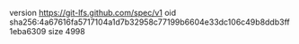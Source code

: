 version https://git-lfs.github.com/spec/v1
oid sha256:4a67616fa5717104a1d7b32958c77199b6604e33dc106c49b8ddb3ff1eba6309
size 4998
